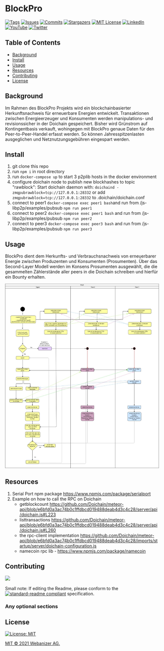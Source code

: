 # BlockPro

[![Tags][tags-shield]][tags-url]
[![Issues][issues-shield]][issues-url]
[![Commits][commits-shield]][commits-url]
[![Stargazers][stars-shield]][stars-url]
[![MIT License][license-shield]][license-url]
[![LinkedIn][linkedin-shield]][linkedin-url]
[![YouTube][youtube-shield]][youtube-url]
[![Twitter][twitter-shield]][twitter-url]


## Table of Contents
- [Background](#background)
- [Install](#install)
- [Usage](#usage)
- [Resources](#resources)
- [Contributing](#contributing)
- [License](#license)

## Background

Im Rahmen des BlockPro Projekts wird ein blockchainbasierter Herkunftsnachweis für erneuerbare Energien entwickelt. Transaktionen zwischen Energieerzeuger und Konsumenten werden manipulations- und revisionssicher in der Doichain gespeichert. Bisher wird Grünstrom auf Kontingentbasis verkauft, wohingegen mit BlockPro genaue Daten für den Peer-to-Peer-Handel erfasst werden. So können Jahresspitzenlasten ausgeglichen und Netznutzungsgebühren eingespart werden. 

## Install
1. git clone this repo 
2. run ```npm i``` in root directory
3. run ```docker-compose up``` to start 3 p2plib hosts in the docker environment
4. configure doichain node to publish new blockhashes to topic "rawblock": Start doichain daemon with: ```doichaind -zmqpubrawblock=tcp://127.0.0.1:28332```
or add ```zmqpubrawblock=tcp://127.0.0.1:28332``` to .doichain/doichain.conf
5. connect to peer1 ```docker-compose exec peer1 bash```and run from /js-libp2p/examples/pubsub ```npm run peer1```
6. connect to peer2 ```docker-compose exec peer1 bash``` and run from /js-libp2p/examples/pubsub ```npm run peer2```
7. connect to peer3 ```docker-compose exec peer3 bash``` and run from /js-libp2p/examples/pubsub ```npm run peer3```

## Usage 

BlockPro dient dem Herkunfts- und Verbrauchsnachweis von erneuerbarer Energie zwischen Produzenten und Konsumenten (Prosumenten).
Über das Second-Layer Modell werden im Konsens Prosumenten ausgewählt, die die gesammelten Zählerstände aller peers in die Doichain schreiben und hierfür ein Bounty erhalten. 


<img
src="./images/Activity Diagram Libp2p.jpg"
raw=true
alt="Aktivitätsdiagramm zum Peer2Peer Demoprotokoll"
style="margin-right: 10px; width: 900px"
/>


## Resources
1. Serial Port npm package https://www.npmjs.com/package/serialport
2. Example on how to call the RPC on Doichain 
    - getblockcount https://github.com/Doichain/meteor-api/blob/e6bfd0a3ac74b0c1ffdbcd019488deab4d3c4c28/server/api/doichain.js#L223
    - listtransactions https://github.com/Doichain/meteor-api/blob/e6bfd0a3ac74b0c1ffdbcd019488deab4d3c4c28/server/api/doichain.js#L260
    - the rpc-client implementation https://github.com/Doichain/meteor-api/blob/e6bfd0a3ac74b0c1ffdbcd019488deab4d3c4c28/imports/startup/server/doichain-configuration.js
    - namecoin rpc lib - https://www.npmjs.com/package/namecoin 

## Contributing

<a href="https://github.com/webanizer/BlockPro/graphs/contributors">
  <img src="https://contrib.rocks/image?repo=webanizer/BlockPro" />
</a>


Small note: If editing the Readme, please conform to the [![standard-readme compliant](https://img.shields.io/badge/readme%20style-standard-brightgreen.svg?style=flat-square)](https://github.com/RichardLitt/standard-readme) specification.

### Any optional sections

## License

[![License: MIT](https://img.shields.io/badge/License-MIT-yellow.svg)](https://opensource.org/licenses/MIT)

[MIT © 2021 Webanizer AG.](./LICENSE.txt)


<!-- MARKDOWN LINKS & IMAGES -->
<!-- https://www.markdownguide.org/basic-syntax/#reference-style-links -->
[tags-shield]: https://img.shields.io/github/v/tag/webanizer/BlockPro
[tags-url]: https://github.com/webanizer/BlockPro/releases
[contributors-shield]: https://img.shields.io/github/contributors/othneildrew/Best-README-Template.svg?style=for-the-badge
[contributors-url]: https://github.com/webanizer/BlockPro/graphs/contributors
[commits-shield]: https://img.shields.io/github/commit-activity/m/webanizer/BlockPro
[commits-url]: https://github.com/webanizer/BlockPro/commits/main
[stars-shield]: https://img.shields.io/github/stars/webanizer/BlockPro?style=social
[stars-url]: https://github.com/webanizer/BlockPro/stargazers
[issues-shield]: https://img.shields.io/github/issues-closed-raw/webanizer/BlockPro
[issues-url]: https://github.com/webanizer/BlockPro/issues
[license-shield]: https://img.shields.io/npm/l/doichain
[license-url]: https://github.com/webanizer/BlockPro/blob/main/LICENSE.txt
[linkedin-shield]: https://img.shields.io/badge/LinkedIn-blue?style=flat&logo=linkedin&labelColor=blue
[linkedin-url]: https://www.linkedin.com/company/webanizer-ag/about/
[youtube-shield]: https://img.shields.io/youtube/channel/views/UChqFCLQ0UfCL9GGgyS0I5oQ?style=social
[youtube-url]: https://www.youtube.com/channel/UChqFCLQ0UfCL9GGgyS0I5oQ
[twitter-shield]: https://img.shields.io/twitter/url?style=social&url=https%3A%2F%2Ftwitter.com%2Fdoichain
[twitter-url]: https://twitter.com/doichain
